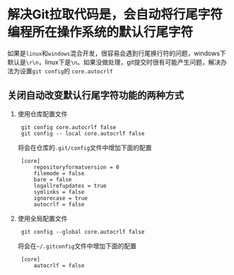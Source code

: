 # 解决Git拉取代码是，会自动将行尾字符编程所在操作系统的默认行尾字符
如果是`linux`和`windows`混合开发，很容易会遇到行尾换行符的问题，windows下默认是`\r\n`，linux下是`\n`。如果没做处理，git提交时很有可能产生问题，解决办法为设置`git config`的 `core.autocrlf`

## 关闭自动改变默认行尾字符功能的两种方式

1. 使用仓库配置文件
    
        git config core.autocrlf false
        git config -- local core.autocrlf false

    将会在仓库的`.git/config`文件中增加下面的配置

        [core]
            repositoryformatversion = 0
            filemode = false
            bare = false
            logallrefupdates = true
            symlinks = false
            ignorecase = true
            autocrlf = false

2. 使用全局配置文件

        git config --global core.autocrlf false

    将会在`~/.gitconfig`文件中增加下面的配置

        [core]
	        autocrlf = false
